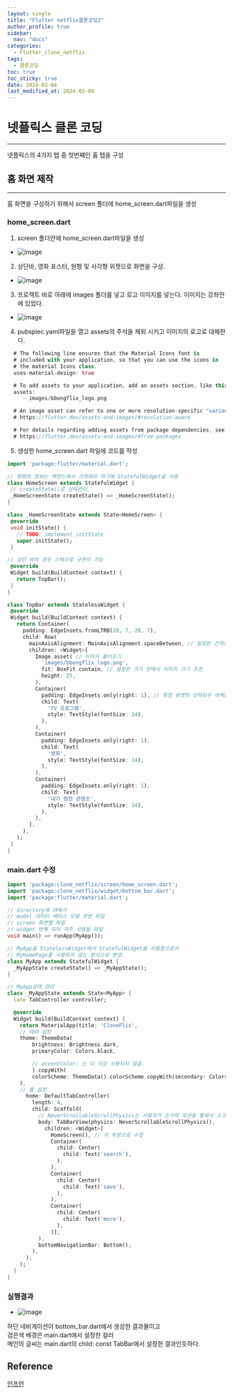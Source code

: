 ```yaml
---
layout: single
title: "Flutter netflix클론코딩2"
author_profile: true
sidebar:
  nav: "docs"
categories: 
  - Flutter_clone_netflix
tags:
  - 클론코딩
toc: true
toc_sticky: true
date: 2024-03-04
last_modified_at: 2024-03-04
---
```


# 넷플릭스 클론 코딩
---

넷플릭스의 4가지 탭 중 첫번째인 홈 탭을 구성

## 홈 화면 제작
---
홈 화면을 구성하기 위해서 screen 폴더에 home_screen.dart파일을 생성

### home_screen.dart

1. screen 폴더안에 home_screen.dart파일을 생성
 * ![image](..\..\images\flutter\clone\netflix\flutter_clone_netflix05.PNG)
2. 상단바, 영화 포스터, 원형 및 사각형 위젯으로 화면을 구성.
 * ![image](..\..\images\flutter\clone\netflix\flutter_clone_netflix06.PNG)
3. 프로젝트 바로 아래에 images 폴더를 넣고 로고 이미지를 넣는다.  이미지는 강좌안에 있었다.
 * ![image](..\..\images\flutter\clone\netflix\flutter_clone_netflix07.PNG)
4. pubsplec.yaml파일을 열고 assets의 주석을 제외 시키고 이미지의 로고로 대체한다.
```dart
  # The following line ensures that the Material Icons font is
  # included with your application, so that you can use the icons in
  # the material Icons class.
  uses-material-design: true

  # To add assets to your application, add an assets section, like this:
  assets:
     - images/bbongflix_logo.png

  # An image asset can refer to one or more resolution-specific "variants", see
  # https://flutter.dev/assets-and-images/#resolution-aware

  # For details regarding adding assets from package dependencies, see
  # https://flutter.dev/assets-and-images/#from-packages
```

5. 생성한 home_screen.dart 파일에 코드를 작성

 ```dart
import 'package:flutter/material.dart';

// 영화의 정보는 백엔드에서 가져와야 하기에 StatefulWidget을 사용
class HomeScreen extends StatefulWidget {
  // createState()로 상태관리
  _HomeScreenState createState() => _HomeScreenState();
}

class _HomeScreenState extends State<HomeScreen> {
  @override
  void initState() {
    // TODO: implement initState
    super.initState();
  }

// 상단 바의 경우 스택으로 구현이 가능
  @override
  Widget build(BuildContext context) {
    return TopBar();
  }
}

class TopBar extends StatelessWidget {
  @override
  Widget build(BuildContext context) {
    return Container(
      padding: EdgeInsets.fromLTRB(20, 7, 20, 7),
      child: Row(
        mainAxisAlignment: MainAxisAlignment.spaceBetween, // 일정한 간격으로 띄우기
        children: <Widget>[
          Image.asset( // 이미지 불러오기
            'images/bbongflix_logo.png',
            fit: BoxFit.contain, // 설정한 크기 안에서 이미지 크기 조정
            height: 25,
          ),
          Container(
            padding: EdgeInsets.only(right: 1), // 특정 위젯의 상하좌우 여백을 두기 위함
            child: Text(
              'TV 프로그램',
              style: TextStyle(fontSize: 14),
            ),
          ),
          Container(
            padding: EdgeInsets.only(right: 1),
            child: Text(
              '영화',
              style: TextStyle(fontSize: 14),
            ),
          ),
          Container(
            padding: EdgeInsets.only(right: 1),
            child: Text(
              '내가 찜한 콘텐츠',
              style: TextStyle(fontSize: 14),
            ),
          ),
        ],
      ),
    );
  }
}

 ```

### main.dart 수정

```dart
import 'package:clone_netflix/screen/home_screen.dart';
import 'package:clone_netflix/widget/bottom_bar.dart';
import 'package:flutter/material.dart';

// directory에 대해서
// model 데이터 베이스 모델 관련 파일
// screen 화면별 파일
// widget 반복 되어 자주 사용될 파일
void main() => runApp(MyApp());

// MyApp을 StatelessWidget에서 StatefulWidget를 사용함으로서
// MyHomePage를 사용하지 않는 방식으로 변경.
class MyApp extends StatefulWidget {
  _MyAppState createState() => _MyAppState();
}

// MyApp상태 관리
class _MyAppState extends State<MyApp> {
  late TabController controller;

  @override
  Widget build(BuildContext context) {
    return MaterialApp(title: 'CloneFlix',
    // 테마 설정
    theme: ThemeData(
        brightness: Brightness.dark,
        primaryColor: Colors.black,

        // accentColor: 는 더 이상 사용되지 않음.
        ).copyWith(
        colorScheme: ThemeData().colorScheme.copyWith(secondary: Colors.white)
    ),
    // 홈 설정
      home: DefaultTabController(
        length: 4,
        child: Scaffold(
          // NeverScrollableScrollPhysics는 사용자가 손가락 모션을 통해서 스크롤 막기
          body: TabBarView(physics: NeverScrollableScrollPhysics(),
            children: <Widget>[
              HomeScreen(), // 이 부분으로 수정
              Container(
                child: Center(
                  child: Text('search'),
                ),
              ),
              Container(
                child: Center(
                  child: Text('save'),
                ),
              ),
              Container(
                child: Center(
                  child: Text('more'),
                ),
              )],
          ),
          bottomNavigationBar: Bottom(),
        ),
      ),
    );
  }
}

```

### 실행결과

* ![image](..\..\images\flutter\clone\netflix\flutter_clone_netflix08.PNG)

하단 네비게이션이 bottom_bar.dart에서 생성한 결과물이고  
검은색 배경은 main.dart에서 설정한 컬러  
메인의 글씨는 main.dart의 child: const TabBar에서 설정한 결과인듯하다. 

## Reference
[인프런](https://www.inflearn.com/course/flutter-netflix-clone-app)  